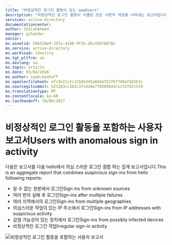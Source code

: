 ```yaml
---
title: "비정상적인 로그인 활동이 있는 aaaUsers"
description: "비정상적인 로그인 활동이 식별된 모든 사용자 계정을 나타내는 보고서입니다."
services: active-directory
documentationcenter: 
author: SSalahAhmed
manager: gchander
editor: 
ms.assetid: 59b518e9-2dfa-4188-9f3b-d5c4397b870e
ms.service: active-directory
ms.workload: identity
ms.tgt_pltfrm: na
ms.devlang: na
ms.topic: article
ms.date: 03/04/2016
ms.author: saah;kenhoff
ms.openlocfilehash: efc9e21cfc3156b345a84da7527bf749af2b563c
ms.sourcegitcommit: 523283cc1b3c37c428e77850964dc1c33742c5f0
ms.translationtype: MT
ms.contentlocale: ko-KR
ms.lasthandoff: 10/06/2017
---
```

# <a name="users-with-anomalous-sign-in-activity"></a><span data-ttu-id="0f88a-103">비정상적인 로그인 활동을 포함하는 사용자 보고서</span><span class="sxs-lookup"><span data-stu-id="0f88a-103">Users with anomalous sign in activity</span></span>
<span data-ttu-id="0f88a-104">다음은 보고서를 다음 hello에서 의심 스러운 로그인 결합 하는 집계 보고서입니다.</span><span class="sxs-lookup"><span data-stu-id="0f88a-104">This is an aggregate report that combines suspicious sign-ins from hello following reports:</span></span>

<ul><li><span data-ttu-id="0f88a-105">알 수 없는 원본에서 로그인</span><span class="sxs-lookup"><span data-stu-id="0f88a-105">Sign ins from unknown sources</span></span></li>
<li><span data-ttu-id="0f88a-106">여러 번의 실패 후 로그인</span><span class="sxs-lookup"><span data-stu-id="0f88a-106">Sign-ins after multiple failures</span></span></li>
<li><span data-ttu-id="0f88a-107">여러 지역에서의 로그인</span><span class="sxs-lookup"><span data-stu-id="0f88a-107">Sign-ins from multiple geographies</span></span></li>
<li><span data-ttu-id="0f88a-108">의심스러운 작업이 있는 IP 주소에서 로그인</span><span class="sxs-lookup"><span data-stu-id="0f88a-108">Sign-ins from IP addresses with suspicious activity</span></span></li>
<li><span data-ttu-id="0f88a-109">감염 가능성이 있는 장치에서 로그인</span><span class="sxs-lookup"><span data-stu-id="0f88a-109">Sign-ins from possibly infected devices</span></span></li>
<li><span data-ttu-id="0f88a-110">비정상적인 로그인 작업</span><span class="sxs-lookup"><span data-stu-id="0f88a-110">Irregular sign-in activity</span></span></li>
</ul>


![비정상적인 로그인 활동을 포함하는 사용자 보고서](./media/active-directory-reporting-users-with-anomalous-sign-in-activity/usersWithAnomalousSignInActivity.PNG)

